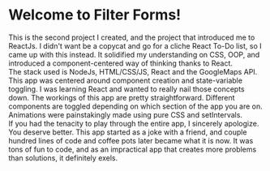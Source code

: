 <h1>Welcome to Filter Forms!</h1>

This is the second project I created, and the project that introduced me to ReactJs. I didn't want be a copycat and go for a cliche React To-Do list, so I came up with this instead. It solidified my understanding on CSS, OOP, and introduced a component-centered way of thinking thanks to React. <br/>
The stack used is NodeJs, HTML/CSS/JS, React and the GoogleMaps API. <br/>
This app was centered around component creation and state-variable toggling. I was learning React and wanted to really nail those concepts down. The workings of this app are pretty straightforward. Different components are toggled depending on which section of the app you are on. Animations were painstakingly made using pure CSS and setIntervals.</br>
If you had the tenacity to play through the entire app, I sincerely apologize. You deserve better. This app started as a joke with a friend, and couple hundred lines of code and coffee pots later became what it is now. It was tons of fun to code, and as an impractical app that creates more problems than solutions, it definitely exels.
